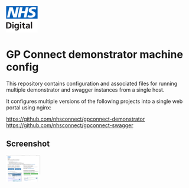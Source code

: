 <img src="nginx-html/nhs-digital-logo.png" height=72>

# GP Connect demonstrator machine config

This repository contains configuration and associated files for running multiple demonstrator and swagger instances from a single host.

It configures multiple versions of the following projects into a single web portal using nginx:

https://github.com/nhsconnect/gpconnect-demonstrator
https://github.com/nhsconnect/gpconnect-swagger

## Screenshot

<img src="screenshot.png" height=72>
